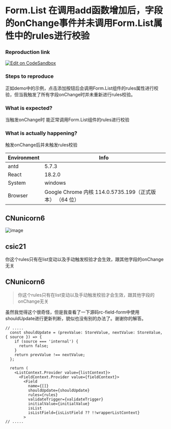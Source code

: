 # Form.List 在调用add函数增加后，字段的onChange事件并未调用Form.List属性中的rules进行校验

### Reproduction link

[![Edit on CodeSandbox](https://codesandbox.io/static/img/play-codesandbox.svg)](https://codesandbox.io/s/ji-ben-shi-yong-antd-5-7-3-forked-q3ljcx?file=/demo.tsx)

### Steps to reproduce

正如demo中的示例，点击添加按钮后会调用Form.List组件的rules属性进行校验，但当我触发了所有字段onChange时并未重新进行rules校验。

### What is expected?

当触发onChange时 能正常调用Form.List组件的rules进行校验

### What is actually happening?

触发onChange后并未触发rules校验

| Environment | Info                                                    |
| ----------- | ------------------------------------------------------- |
| antd        | 5.7.3                                                   |
| React       | 18.2.0                                                  |
| System      | windows                                                 |
| Browser     | Google Chrome 内核 114.0.5735.199（正式版本） （64 位） |

<!-- generated by ant-design-issue-helper. DO NOT REMOVE -->

## CNunicorn6

![image](https://github.com/ant-design/ant-design/assets/37792649/bf68c202-0195-4ccb-9191-505f6b1b3a12)

## csic21

你这个rules只有在list变动以及手动触发校验才会生效，跟其他字段的onChange无关

## CNunicorn6

> 你这个rules只有在list变动以及手动触发校验才会生效，跟其他字段的onChange无关

虽然我觉得这个很奇怪，但是我查看了一下源码rc-field-form中使用shouldUpdate进行更新判断，貌似也没有别的办法了。谢谢你的解答。

```
// .....
  const shouldUpdate = (prevValue: StoreValue, nextValue: StoreValue, { source }) => {
    if (source === 'internal') {
      return false;
    }
    return prevValue !== nextValue;
  };

  return (
    <ListContext.Provider value={listContext}>
      <FieldContext.Provider value={fieldContext}>
        <Field
          name={[]}
          shouldUpdate={shouldUpdate}
          rules={rules}
          validateTrigger={validateTrigger}
          initialValue={initialValue}
          isList
          isListField={isListField ?? !!wrapperListContext}
        >
// .....
```
